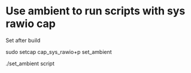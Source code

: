 # Use ambient to run scripts with sys rawio cap

Set after build

sudo setcap cap_sys_rawio+p set_ambient

./set_ambient script
